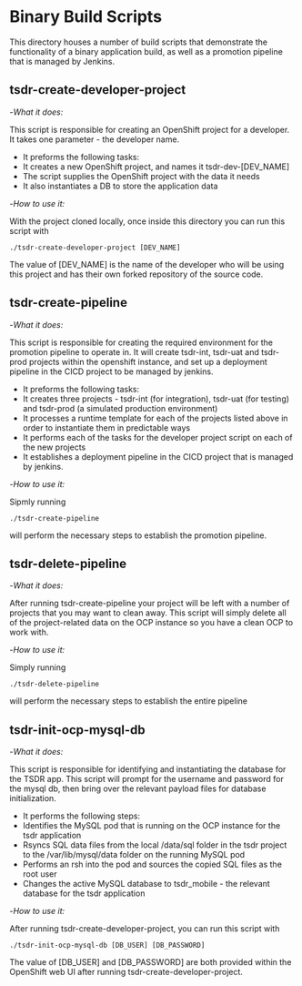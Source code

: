 Binary Build Scripts
=

This directory houses a number of build scripts that demonstrate the functionality of a binary application build, as well as a promotion pipeline that is managed by Jenkins.

**tsdr-create-developer-project**
-

 -*What it does:*

This script is responsible for creating an OpenShift project for a developer. It takes one parameter - the developer name. 
- It preforms the following tasks:
 - It creates a new OpenShift project, and names it tsdr-dev-[DEV\_NAME]
 - The script supplies the OpenShift project with the data it needs
 - It also instantiates a DB to store the application data

 -*How to use it:*

With the project cloned locally, once inside this directory you can run this script with 

	./tsdr-create-developer-project [DEV_NAME]

The value of [DEV\_NAME] is the name of the developer who will be using this project and has their own forked repository of the source code.

**tsdr-create-pipeline**
-

 -*What it does:*

This script is responsible for creating the required environment for the promotion pipeline to operate in. It will create tsdr-int, tsdr-uat and tsdr-prod projects within the openshift instance, and set up a deployment pipeline in the CICD project to be managed by jenkins.
- It preforms the following tasks:
 - It creates three projects - tsdr-int (for integration), tsdr-uat (for testing) and tsdr-prod (a simulated production environment)
 - It processes a runtime template for each of the projects listed above in order to instantiate them in predictable ways
 - It performs each of the tasks for the developer project script on each of the new projects
 - It establishes a deployment pipeline in the CICD project that is managed by jenkins.

 -*How to use it:*

Sipmly running

	./tsdr-create-pipeline

will perform the necessary steps to establish the promotion pipeline.

**tsdr-delete-pipeline**
-

 -*What it does:*

After running tsdr-create-pipeline your project will be left with a number of projects that you may want to clean away. This script will simply delete all of the project-related data on the OCP instance so you have a clean OCP to work with.

 -*How to use it:*

Simply running

	./tsdr-delete-pipeline

will perform the necessary steps to establish the entire pipeline

**tsdr-init-ocp-mysql-db**
-

 -*What it does:*

This script is responsible for identifying and instantiating the database for the TSDR app. This script will prompt for the username and password for the mysql db, then bring over the relevant payload files for database initialization.
- It performs the following steps:
 - Identifies the MySQL pod that is running on the OCP instance for the tsdr application
 - Rsyncs SQL data files from the local /data/sql folder in the tsdr project to the /var/lib/mysql/data folder on the running MySQL pod
 - Performs an rsh into the pod and sources the copied SQL files as the root user
 - Changes the active MySQL database to tsdr\_mobile - the relevant database for the tsdr application

 -*How to use it:*

After running tsdr-create-developer-project, you can run this script with

	./tsdr-init-ocp-mysql-db [DB_USER] [DB_PASSWORD]

The value of [DB\_USER] and [DB\_PASSWORD] are both provided within the OpenShift web UI after running tsdr-create-developer-project.
